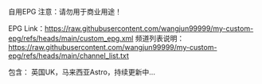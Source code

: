 自用EPG
注意：请勿用于商业用途！

EPG Link：https://raw.githubusercontent.com/wangjun99999/my-custom-epg/refs/heads/main/custom_epg.xml
频道列表说明：https://raw.githubusercontent.com/wangjun99999/my-custom-epg/refs/heads/main/channel_list.txt

包含：
英国UK，马来西亚Astro，持续更新中...
